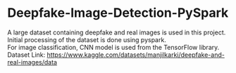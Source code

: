 # Deepfake-Image-Detection-PySpark
A large dataset containing deepfake and real images is used in this project.<br>
Initial processing of the dataset is done using pyspark. <br>
For image classification, CNN model is used from the TensorFlow library.<br>
Dataset Link: https://www.kaggle.com/datasets/manjilkarki/deepfake-and-real-images/data


